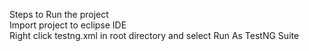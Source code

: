 Steps to Run the project <br/>
Import project to eclipse IDE <br/>
Right click testng.xml in root directory and select Run As TestNG Suite
